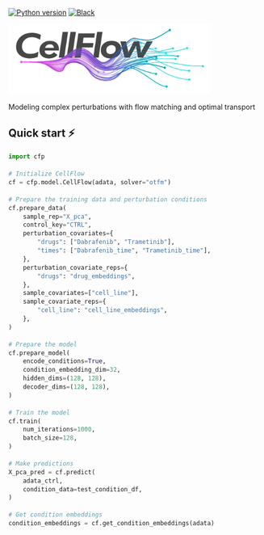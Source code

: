 [![Python version](https://img.shields.io/badge/python-3.10%20%7C%203.11%20%7C%203.12-blue)]()
[![Black](https://img.shields.io/badge/code%20style-black-000000.svg)](https://github.com/psf/black)

<img src="docs/_static/images/cellflow_light.png" width="400"/>

Modeling complex perturbations with flow matching and optimal transport

## Quick start ⚡️

```python
import cfp

# Initialize CellFlow
cf = cfp.model.CellFlow(adata, solver="otfm")

# Prepare the training data and perturbation conditions
cf.prepare_data(
    sample_rep="X_pca",
    control_key="CTRL",
    perturbation_covariates={
        "drugs": ["Dabrafenib", "Trametinib"],
        "times": ["Dabrafenib_time", "Trametinib_time"],
    },
    perturbation_covariate_reps={
        "drugs": "drug_embeddings",
    },
    sample_covariates=["cell_line"],
    sample_covariate_reps={
        "cell_line": "cell_line_embeddings",
    },
)

# Prepare the model
cf.prepare_model(
    encode_conditions=True,
    condition_embedding_dim=32,
    hidden_dims=(128, 128),
    decoder_dims=(128, 128),
)

# Train the model
cf.train(
    num_iterations=1000,
    batch_size=128,
)

# Make predictions
X_pca_pred = cf.predict(
    adata_ctrl,
    condition_data=test_condition_df,
)

# Get condition embeddings
condition_embeddings = cf.get_condition_embeddings(adata)
```
